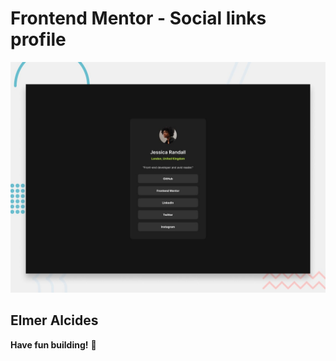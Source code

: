 # Frontend Mentor - Social links profile

![Design preview for the Social links profile coding challenge](./preview.jpg)

## Elmer Alcides

**Have fun building!** 🚀
